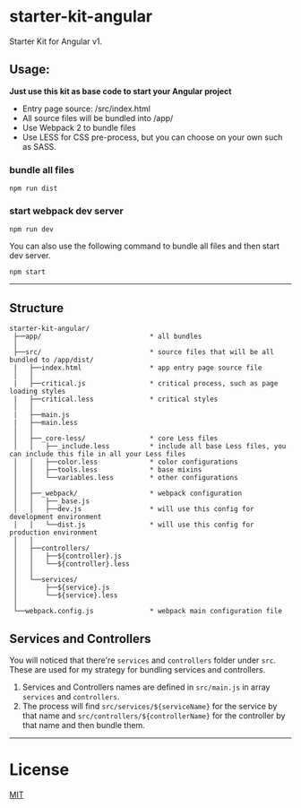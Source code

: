 # starter-kit-angular
Starter Kit for Angular v1.

## Usage:

**Just use this kit as base code to start your Angular project**

* Entry page source: /src/index.html
* All source files will be bundled into /app/
* Use Webpack 2 to bundle files
* Use LESS for CSS pre-process, but you can choose on your own such as SASS.

### bundle all files

```
npm run dist
```

### start webpack dev server

```
npm run dev
```

You can also use the following command to bundle all files and then start dev server.

```
npm start
```

___

## Structure

```
starter-kit-angular/
 ├──app/                           * all bundles
 │
 ├──src/                           * source files that will be all bundled to /app/dist/
 |   ├──index.html                 * app entry page source file
 │   │
 |   ├──critical.js                * critical process, such as page loading styles
 |   ├──critical.less              * critical styles
 │   │
 |   ├──main.js
 |   ├──main.less
 │   │
 │   ├──_core-less/                * core Less files
 │   │   ├──_include.less          * include all base Less files, you can include this file in all your Less files
 │   │   ├──color.less             * color configurations
 │   │   ├──tools.less             * base mixins
 │   │   └──variables.less         * other configurations
 │   │
 │   ├──_webpack/                  * webpack configuration
 │   │   ├──_base.js
 │   │   ├──dev.js                 * will use this config for development environment
 │   │   └──dist.js                * will use this config for production environment
 │   │
 │   ├──controllers/
 │   │   ├──${controller}.js
 │   │   └──${controller}.less
 │   │
 │   └──services/
 │       ├──${service}.js
 │       └──${service}.less
 │
 └──webpack.config.js              * webpack main configuration file

```

## Services and Controllers

You will noticed that there're `services` and `controllers` folder under `src`. These are used for my strategy for bundling services and controllers.

1. Services and Controllers names are defined in `src/main.js` in array `services` and `controllers`.
2. The process will find `src/services/${serviceName}` for the service by that name and `src/controllers/${controllerName}` for the controller by that name and then bundle them.

___

# License
 [MIT](/LICENSE)
